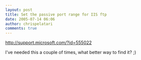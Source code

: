 ```yaml
---
layout: post
title: Set the passive port range for IIS ftp
date: 2005-07-14 06:06
author: chrispelatari
comments: true
---
```


<p><a href="http://support.microsoft.com/?id=555022">http://support.microsoft.com/?id=555022</a></p>
<p>I've needed this a couple of times, what better way to find it? 
;)</p>
